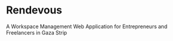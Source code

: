 # Rendevous
A Workspace Management Web Application for  Entrepreneurs and Freelancers in Gaza Strip
